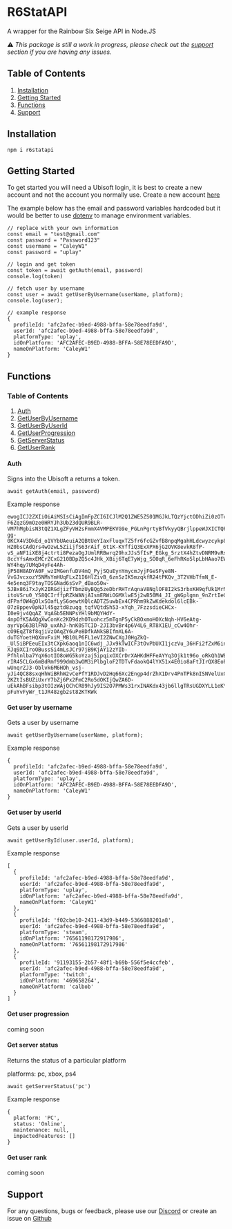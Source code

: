 # R6StatAPI
A wrapper for the Rainbow Six Seige API in Node.JS

⚠️ *This package is still a work in progress, please check out the [support](#support) section if you are having any issues.*

## Table of Contents
1. [Installation](#installation)
2. [Getting Started](#getting-started)
3. [Functions](#functions)
4. [Support](#support)

## Installation 
``` npm i r6statapi ```

## Getting Started

To get started you will need a Ubisoft login, it is best to create a new account and not the account you normally use. Create a new account [here](account.ubisoft.com/login)

The example below has the email and password variables hardcoded but it would be better to use [dotenv](https://www.npmjs.com/package/dotenv) to manage environment variables.

```
// replace with your own information
const email = "test@gmail.com"
const password = "Password123"
const usermame = "CaleyW1"
const password = "uplay"

// login and get token
const token = await getAuth(email, password)
console.log(token)

// fetch user by username
const user = await getUserByUsername(userName, platform);
console.log(user);

// example response
{
  profileId: 'afc2afec-b9ed-4988-bffa-58e78eedfa9d',
  userId: 'afc2afec-b9ed-4988-bffa-58e78eedfa9d',
  platformType: 'uplay',
  idOnPlatform: 'AFC2AFEC-B9ED-4988-BFFA-58E78EEDFA9D',
  nameOnPlatform: 'CaleyW1'
}
```

## Functions
### Table of Contents
1. [Auth](#Auth)
2. [GetUserByUsername](#get-user-by-username)
3. [GetUserByUserId]()
4. [GetUserProgression]()
5. [GetServerStatus](#get-server-status)
6. [GetUserRank]()

#### Auth
Signs into the Ubisoft a returns a token.
```
await getAuth(email, password)
```

Example response
```
ewogICJ2ZXIiOiAiMSIsCiAgImFpZCI6ICJlM2Q1ZWE5ZS01MGJkLTQzYjctODhiZi0zOTc5NGY0ZTNkNDAiLAogICJlbnYiOiAiUHJvZCIsCiAgInNpZCI6ICI2YzVlY2E4MS1jYWI3LTQ0NjItOWUzOC04YjZkODA5OWQ1ZjEiLAogICJ0eXAiOiAiSldFIiwKICAiZW5jIjogIkExMjhDQkMiLAogICJpdiI6ICJPellRVVNkSkswNzJURTFJTXVpdFhnIiwKICAiaW50IjogIkhTMjU2IiwKICAia2lkIjogImFkNWNjMzFhLWI2ZmQtNGYyZS04N2JmLTNjZjRkOTc1OTY2NSIKfQ.-F6ZqzG9mOze0HRYJh3Ub23dQUR9BLR-VM7hMgbisN3tQZ1XLgZFyVH2sFmmX4VMPEKVG9e_PGLnPgrtyBfVkyyQBrjlppeWJXICTQPqj1-gg-0KCX4V3DkEd_o1VYbUAeuiA2QBtUeYIaxFluqxTZ5fr6fcGZvfB8npqMgahHLdcwyzcykp8klKbhOF5L17lUXMai5VgGT33o5N3xxx6wBZL97lXZ_jK1Yd67jPTsL2guB24meGrdR2HBtrB3N6ZR2cZnrFyfDuQzdotf0HsRlX8kATI2wOiADZ8RQS6pRtfRlFXqk-HZ0bsCAdQrs4wOzwL5ZiijfS63rAif_6t1K-KYffiQ3ExXPX6jG2OVK8evkR8fP-vS_aNF1iXE8j4ctrti8PezaOgJUmlRRBwrq29hxJJs5fIsP_EGkg_5rztX4hZtvDNRM9vRsIfAt3aPci5CpyhZs2oAbjLYqA1mEOaY8PODCm4pv3qS8zFBXlPAerCW-8ccYfsAmxEMCrZCxG210BDpZQ5c4JHk_XBij6TqE7yWjg_SO0qR_6eFhRKo5lpLbHAao7EWnfuh03dr_Q210QbiyYE5lCQ4RNapfEug0i5flhlJ55asjlQq6UOt21iJFEHBKHjJLj1vSy7WR347iUlYG8bRtcKHXvL2jD6WP18knlIZIWK7XQtR90TpiYV-WY4hqy7UMqD4yFe4Ah-jP58H8ADYA0F_wzIMGenfuDV4mQ_PyjSQuEynYmycmJyjFGeSFye8N-VvGJvcxozY5NMsYmHUqFLxZ1I6HlZivB_6znSzIK5mzqkfR24tPKQv_3T2VHbTfmN_E-4e5enq3F9tayTOSGNad6sSvP_dBao50w-5JBx86i7xJyK2IRGdjizfTbmzUyBQg5zeDbrRHTrAqnaV8NglOF8I2kS3rbxKH9qfUk1MrNdgi7ZJA34tFfu7XRMvUQN2asmrYhvBC0XlyABCCnn3mPy4abQgstYS9wX-itoVSru0_YS8QCIrffpRZkWANjAIsmERWiOGMXlwE5j2wB50M4_JI_gWGplgmn_9nZrtIeGJBYRUj4j4zl495lowDfTPBOdt3QOLx8OAGrHTwDKj6TOCZ6Nh8e7DjMmgm8c8i3n1WmQu6tkT0f3kOUbt1m3941q93R9kd9MR5H28wQHDH8ffTeGPTbhitgWy9WpsnOujwIm3Nnq72L1hkB5UeJobb7uJ6x8bwMaUUjlP8S6Qpa816YKoFQlFpI-dFPaf0W4gOlxSOafLyS6oewtKQlcADTZ5uwbEx4CPRhm9kZwKdekdol6lcEBk-07z8ppev0pNJl45gztd8zuqg_tqfVQtdSh53-xYqh_7FzzsdieCHCx-I0e9jv4QqAZ_VqAGb5ENNPsYHl9bMQYHdY-4npOfK5A4QgXwConKc2KD9dzhOTuohcz5mTgnP5yCkBOxmoHOXcNqh-HV6eAtg-ayrVpG63BlFND_uxAhJ-hnK0STCID-2JI3bvBr4p6V4L6_RT8X1EU_cCw4Ohr-cO9EqZT8f8qjiVzOAqZY6uPe8DfkANkSBIfmXL6A-duTGYoetHQXmvFxiM_MB10LP6FL1eVI2ZNwCXgJ0HgZkQ-_Ul5iBPEeuEIx3tCXpk6aoq1nIC6wdj_JJx9kTwICF3tOvPbUXI1jczVu_36HFi2fZxM6inuZ1uzC3ewfY_opccdDRLSZknlHs29ZPsOfiAX_hrm0NCGdE7MJMdC9aeGsGdll2ujxGZ90CKFuayH9pJsHgpW5d8Ly8v0xCJFc2qiTGAF-XJq9XCIroOBussSi4mLsJCr97jB9KjAY12zYIb-Pfhlnlba7YqX6otIO8oWG5koYzaj5ipqixOXCrDrXAHKdHFFeAYYq3Ojk1t96o_oRkQh1WBspTmmdRz1UOlUsBbVr4q4a0mj0cgFjKIjhv54Kj2xBnpf5GxmDLV9YEE3bqfMGrCy-rIR45CLGx6mBdRmf999dmb3wOM3iPlbgloF2TDTvFdaokQ4lYX51x4E0io8aFtJIrQX8EoPeFWvG8lea20h4e7TeEFx3n07rnPY22HxAFw26spFDxwBPAc6iLxEt_NoerdANtPE_-wUnqrZJ3-Oblvk6M6HOh_vsj-yJi4QC88sxqHhWiBRhW2vCePfY1RDJvD2Hq66Xc2Engp4drZhX1Drv4PnTPk8nISNVelUxGx89B-2KZtIsBUZiUxrY7bZj6Px2FmC2Ro5dOKIjQwZA6D-uEkAhBFsibp3tOIzWAjQChCR89hJy9IS2O7PMWs31rxINAKdx43jb6llgTRsUGDXYLL1eKYecUd7orY8frlAYXU1xLmDBzBpn6wzbMRNNoFfiI1KG9rUKR8EDPUv26GcfsBzkuSHeFXSi_Xhg.oMj2gpJl_2eOj-pFuYvFyWr_t1JR48zgb2st82KTKWk
```

#### Get user by username
Gets a user by username

```
await getUserByUsername(userName, platform);
```

Example response
```
{
  profileId: 'afc2afec-b9ed-4988-bffa-58e78eedfa9d',
  userId: 'afc2afec-b9ed-4988-bffa-58e78eedfa9d',
  platformType: 'uplay',
  idOnPlatform: 'AFC2AFEC-B9ED-4988-BFFA-58E78EEDFA9D',
  nameOnPlatform: 'CaleyW1'
}
```

#### Get user by userId
Gets a user by userId
```
await getUserById(user.userId, platform);
```

Example response
```
[
  {
    profileId: 'afc2afec-b9ed-4988-bffa-58e78eedfa9d',
    userId: 'afc2afec-b9ed-4988-bffa-58e78eedfa9d',
    platformType: 'uplay',
    idOnPlatform: 'afc2afec-b9ed-4988-bffa-58e78eedfa9d',
    nameOnPlatform: 'CaleyW1'
  },
  {
    profileId: 'f02cbe10-2411-43d9-b449-5366888201a8',
    userId: 'afc2afec-b9ed-4988-bffa-58e78eedfa9d',
    platformType: 'steam',
    idOnPlatform: '76561198172917986',
    nameOnPlatform: '76561198172917986'
  },
  {
    profileId: '91193155-2b57-48f1-b69b-556f5e4ccfeb',
    userId: 'afc2afec-b9ed-4988-bffa-58e78eedfa9d',
    platformType: 'twitch',
    idOnPlatform: '469658264',
    nameOnPlatform: 'calbob'
  }
]
``` 

#### Get user progression
coming soon
<!-- ```
``` -->

<!-- Example response
```
``` -->

#### Get server status
Returns the status of a particular platform

platforms: pc, xbox, ps4
```
await getServerStatus('pc')
```

Example response
```
{
  platform: 'PC',
  status: 'Online',
  maintenance: null,
  impactedFeatures: []
}
``` 

#### Get user rank
coming soon
<!-- ```
```

Example response
```
``` -->

## Support
For any questions, bugs or feedback, please use our [Discord](https://discord.gg/Hc4rTJme4T) or create an issue on [Github]()
